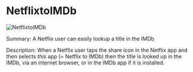 # NetflixtoIMDb

![NetflixtoIMDb](https://user-images.githubusercontent.com/50136842/57150776-7465d780-6dcf-11e9-8e07-7bb37fdabc93.png)

Summary: A Netflix user can easily lookup a title in the IMDb

Description: When a Netflix user taps the share icon in the Netflix app and then selects *this* app (= Netflix to IMDb) then the title is looked up in the IMDb, via an internet browser, or in the IMDb app if it is installed.
